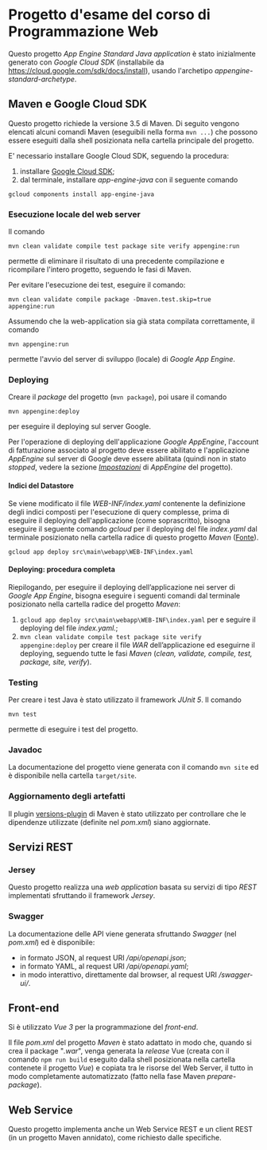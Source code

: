 Progetto d'esame del corso di Programmazione Web
============================

Questo progetto *App Engine Standard Java application* è stato inizialmente generato
con *Google Cloud SDK* (installabile da https://cloud.google.com/sdk/docs/install),
usando l'archetipo *appengine-standard-archetype*.

## Maven e Google Cloud SDK
Questo progetto richiede la versione 3.5 di Maven.
Di seguito vengono elencati alcuni comandi Maven (eseguibili nella forma
`mvn ...`) che possono essere eseguiti dalla shell posizionata nella
cartella principale del progetto.

E' necessario installare Google Cloud SDK, seguendo la procedura:
1. installare [Google Cloud SDK](https://cloud.google.com/sdk/docs/install);
2. dal terminale, installare *app-engine-java* con il seguente comando
```
gcloud components install app-engine-java
```

### Esecuzione locale del web server
Il comando

    mvn clean validate compile test package site verify appengine:run

permette di eliminare il risultato di una precedente compilazione e
ricompilare l'intero progetto, seguendo le fasi di Maven.

Per evitare l'esecuzione dei test, eseguire il comando:

    mvn clean validate compile package -Dmaven.test.skip=true appengine:run

Assumendo che la web-application sia già stata compilata correttamente,
il comando

    mvn appengine:run

permette l'avvio del server di sviluppo (locale) di *Google App Engine*.

### Deploying
Creare il *package* del progetto (`mvn package`), poi usare il comando

    mvn appengine:deploy

per eseguire il deploying sul server Google.

Per l'operazione di deploying dell'applicazione *Google AppEngine*,
l'account di fatturazione associato al progetto deve essere abilitato
e l'applicazione *AppEngine* sul server di Google deve essere abilitata
(quindi non in stato *stopped*, vedere la sezione
[*Impostazioni*](https://console.cloud.google.com/appengine/settings) di
*AppEngine* del progetto).

#### Indici del Datastore
Se viene modificato il file *WEB-INF/index.yaml* contenente la definizione
degli indici composti per l'esecuzione di query complesse, prima di eseguire
il deploying dell'applicazione (come soprascritto), bisogna eseguire il
seguente comando *gcloud* per il deploying del file *index.yaml* dal
terminale posizionato nella cartella radice di questo progetto *Maven* 
([Fonte](https://cloud.google.com/appengine/docs/standard/java/configuring-datastore-indexes-with-index-yaml)).

    gcloud app deploy src\main\webapp\WEB-INF\index.yaml

#### Deploying: procedura completa
Riepilogando, per eseguire il deploying dell’applicazione nei server di
*Google App Engine*, bisogna eseguire i seguenti comandi dal terminale
posizionato nella cartella radice del progetto *Maven*:
1) `gcloud app deploy src\main\webapp\WEB-INF\index.yaml`
    per e seguire il deploying del file *index.yaml.*;
2) `mvn clean validate compile test package site verify appengine:deploy`
    per creare il file *WAR* dell’applicazione ed eseguirne il deploying,
    seguendo tutte le fasi *Maven* (*clean, validate, compile, test,
    package, site, verify*).

### Testing
Per creare i test Java è stato utilizzato il framework *JUnit 5*.
Il comando

    mvn test

permette di eseguire i test del progetto.

### Javadoc
La documentazione del progetto viene generata con il comando `mvn site`
ed è disponibile nella cartella `target/site`.


### Aggiornamento degli artefatti
Il plugin [versions-plugin](http://www.mojohaus.org/versions-maven-plugin/)
di Maven è stato utilizzato per controllare che le dipendenze utilizzate
(definite nel *pom.xml*) siano aggiornate.


## Servizi REST

### Jersey
Questo progetto realizza una *web application* basata su servizi di tipo *REST*
implementati sfruttando il framework *Jersey*.

### Swagger
La documentazione delle API viene generata sfruttando *Swagger* (nel *pom.xml*)
ed è disponibile:
- in formato JSON, al request URI */api/openapi.json*;
- in formato YAML, al request URI */api/openapi.yaml*;
- in modo interattivo, direttamente dal browser, al request URI */swagger-ui/*.


## Front-end
Si è utilizzato *Vue 3* per la programmazione del *front-end*.

Il file *pom.xml* del progetto *Maven* è stato adattato in modo che,
quando si crea il package "*.war*", venga generata la *release* Vue
(creata con il comando `npm run build` eseguito dalla shell
posizionata nella cartella contenete il progetto *Vue*) e copiata
tra le risorse del Web Server, il tutto in modo completamente
automatizzato (fatto nella fase Maven *prepare-package*).

## Web Service
Questo progetto implementa anche un Web Service REST e un client
REST (in un progetto Maven annidato), come richiesto dalle specifiche.
